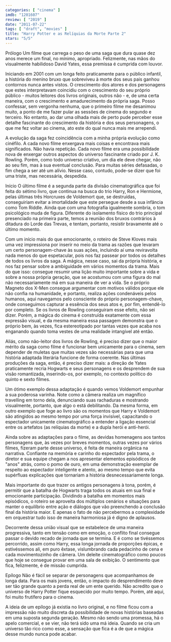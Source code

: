 ```yaml
---
categories: [ "cinema" ]
imdb: "1201607"
review: [ "2019" ]
date: "2011-07-22"
tags: [ "draft", "movies" ]
title: "Harry Potter e as Relíquias da Morte Parte 2"
stars: "5/5"
---
```

Prólogo
Um filme que carrega o peso de uma saga que dura quase dez anos merece um final, no mínimo, apropriado. Felizmente, nas mãos do visualmente habilidoso David Yates, essa premissa é cumprida com louvor.

Iniciando em 2001 com um longa feito praticamente para o público infantil, a história do menino bruxo que sobreviveu à morte dos seus pais ganhou contornos nunca antes vistos. O crescimento dos atores e dos personagens que estes interpretavam coincidiu com o crescimento do seu próprio público - muitos leitores dos livros originais, outros não - e, de uma certa maneira, com o crescimento e amadurecimento da própria saga. Posso confessar, sem vergonha nenhuma, que o primeiro filme me desanimou muito, a ponto de me fazer pular as sessões de cinema do segundo e terceiro. No entanto, ao dar uma olhada mais de perto pude perceber esse detalhe fascinante do crescimento da história e dos seus personagens, o que me fez voltar ao cinema, ato este do qual nunca mais me arrependi.

A evolução da saga fez coincidência com a minha própria evolução como cinéfilo. A cada novo filme enxergava mais coisas e encontrava mais significados. Não havia repetição. Cada novo filme era uma possibilidade nova de enxergar outros aspectos do universo fascinante criado por J. K. Rowling. Porém, como todo universo criativo, um dia ele deve chegar, não ao seu fim, mas à sua eventual conclusão. Para muitas séries defasadas, o fim chega a ser até um alívio. Nesse caso, contudo, pode-se dizer que foi uma triste, mas necessária, despedida.

Início
O último filme é a segunda parte da divisão cinematográfica que foi feita do sétimo livro, que continua na busca do trio Harry, Ron e Hermione, pelas últimas três Horcruxes de Voldemort que, se destruídas, conseguiriam evitar a imortalidade que este persegue desde a sua infância como Tom Riddle. Ainda que com uma fotografia igualmente sombria, o tom psicológico muda de figura. Diferente do isolamento físico do trio principal presenciado na primeira parte, temos a reunião dos bruxos contrários à ditadura do Lorde das Trevas, e tentam, portanto, resistir bravamente até o último momento.

Com um início mais do que emocionante, o roteiro de Steve Kloves mais uma vez impressiona por inserir no meio da trama as razões que levaram um certo personagem-chave às suas ações, incluindo aí uma reviravolta nada menos do que espetacular, pois nos faz passear por todos os detalhes de todos os livros da saga. A mágica, nesse caso, sai da própria história, e nos faz pensar sobre a ambiguidade em vários momentos da trama. Mais do que isso: consegue resumir uma lição muito importante sobre a vida e sobre a nossa própria geração, que se acostumou com uma figura do mal não necessariamente má em sua maneira de ver a vida. Se o próprio Magneto dos X-Men consegue argumentar com motivos válidos porque ele não confia na humanidade, e portanto, realiza ações condenáveis pelos humanos, aqui navegamos pelo consciente do próprio personagem-chave, onde conseguimos capturar a essência dos seus atos e, por fim, entendê-lo por completo. Se os livros de Rowling conseguiram esse efeito, não sei dizer. Porém, a mágica do cinema é construída exatamente com essa expressão visual, e da mesma maneira essa passagem demonstra que o próprio bem, às vezes, fica estereotipado por tantas vezes que acaba nos enganando quando toma vestes de uma realidade intangível até então.

Aliás, como não-leitor dos livros de Rowling, é preciso dizer que o maior mérito da saga como filme é funcionar bem unicamente para o cinema, sem depender de muletas que muitas vezes são necessárias para que uma história adaptada literária funcione de forma coerente. Nas últimas produções da saga, então, é preciso dizer mais: a direção de Yates praticamente recria Hogwarts e seus personagens e os desprendem de sua visão romantizada, inserindo-os, por exemplo, no contexto político do quinto e sexto filmes.

Um ótimo exemplo dessa adaptação é quando vemos Voldemort empunhar a sua poderosa varinha. Note como a câmera realiza um magnífico travelling em torno dela, denunciando suas rachaduras e mostrando visualmente, portanto, que algo o está debilitando. Da mesma forma, em outro exemplo que foge ao livro são os momentos que Harry e Voldemort são atingidos ao mesmo tempo por uma força invisível, capacitando o espectador unicamente cinematográfico a entender a ligação essencial entre os artefatos (as relíquias da morte) e a dupla herói e anti-herói.

Ainda sobre as adaptações para o filme, as devidas homenagens aos tantos personagens que, às vezes por breves momentos, outras vezes por vários filmes, fizeram parte desse universo, é feita de maneira orgânica na narrativa. Confiante na memória e carinho do espectador pela trama, o diretor e sua equipe chegam a nos apresentar elementos episódicos de "anos" atrás, como o pomo de ouro, em uma demonstração exemplar de respeito ao espectador inteligente e atento, ao mesmo tempo que evita supérfluas explicações que tornariam a história desnecessariamente longa.

Mais importante do que trazer os antigos personagens à tona, porém, é permitir que a batalha de Hogwarts traga todos os atuais em sua final e emocionante participação. Dividindo a batalha em momentos mais episódicos, o roteiro se aproveita dos múltiplos cenários e situações para manter o equilíbrio entre ação e diálogos que vão preenchendo a conclusão final da história maior. E apenas o fato de não percebermos a complexidade em orquestrar tudo isso de maneira harmoniosa já é digno de aplausos.

Decorrente dessa união visual que se estabelece de uma maneira progressiva, tanto em tensão como em emoção, o conflito final consegue passar o devido recado de jornada que se termina. E é como se tivéssemos percorrido, assim como Harry, essa longa jornada de proporções épicas, e estivéssemos ali, em puro êxtase, vislumbrando cada pedacinho de cena e cada movimentozinho de câmera. Um deleite cinematográfico como poucos que hoje se consegue provar em uma sala de exibição. O sentimento que fica, felizmente, é de missão cumprida.

Epílogo
Não é fácil se separar de personagens que acompanhamos de longa data. Para os mais jovens, então, o impacto do desprendimento deve ser tão grande quanto a perda real de um ente querido. Não acredito que o universo de Harry Potter fique esquecido por muito tempo. Porém, até aqui, foi muito frutífero para o cinema.

A ideia de um epílogo já existia no livro original, e no filme ficou com a impressão não muito discreta da possibilidade de novas histórias baseadas em uma suposta segunda geração. Mesmo não sendo uma promessa, há o apelo comercial, e se vier, não terá sido uma má ideia. Quando se cria um universo tão rico como esse, a sensação que fica é a de que a mágica desse mundo nunca pode acabar.

